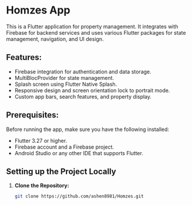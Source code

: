 # Homzes App

This is a Flutter application for property management. It integrates with Firebase for backend services and uses various Flutter packages for state management, navigation, and UI design.

## Features:
- Firebase integration for authentication and data storage.
- MultiBlocProvider for state management.
- Splash screen using Flutter Native Splash.
- Responsive design and screen orientation lock to portrait mode.
- Custom app bars, search features, and property display.

## Prerequisites:
Before running the app, make sure you have the following installed:
- Flutter 3.27 or higher.
- Firebase account and a Firebase project.
- Android Studio or any other IDE that supports Flutter.

## Setting up the Project Locally

1. **Clone the Repository:**
   ```bash
   git clone https://github.com/ashen8981/Homzes.git
